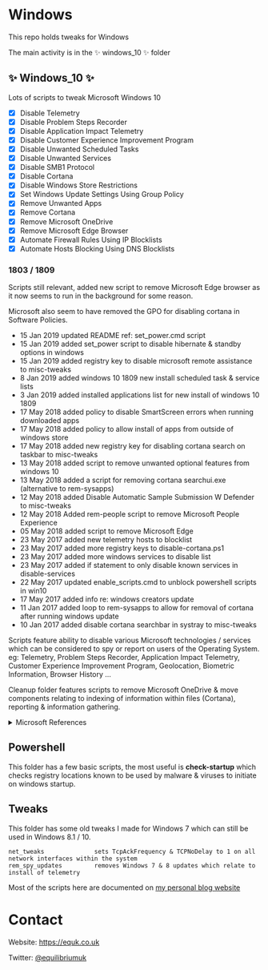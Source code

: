 # Windows

This repo holds tweaks for Windows

The main activity is in the :sparkles: windows_10 :sparkles: folder

## :sparkles: Windows_10 :sparkles:

Lots of scripts to tweak Microsoft Windows 10

- [x] Disable Telemetry
- [x] Disable Problem Steps Recorder
- [x] Disable Application Impact Telemetry
- [x] Disable Customer Experience Improvement Program
- [x] Disable Unwanted Scheduled Tasks
- [x] Disable Unwanted Services
- [x] Disable SMB1 Protocol
- [x] Disable Cortana
- [x] Disable Windows Store Restrictions
- [x] Set Windows Update Settings Using Group Policy
- [x] Remove Unwanted Apps
- [x] Remove Cortana
- [x] Remove Microsoft OneDrive
- [x] Remove Microsoft Edge Browser
- [x] Automate Firewall Rules Using IP Blocklists
- [x] Automate Hosts Blocking Using DNS Blocklists

### 1803 / 1809

Scripts still relevant, added new script to remove Microsoft Edge browser as it now seems to run in the background for some reason.

Microsoft also seem to have removed the GPO for disabling cortana in Software Policies.

- 15 Jan 2019 updated README ref: set_power.cmd script
- 15 Jan 2019 added set_power script to disable hibernate & standby options in windows
- 15 Jan 2019 added registry key to disable microsoft remote assistance to misc-tweaks
- 8 Jan 2019 added windows 10 1809 new install scheduled task & service lists
- 3 Jan 2019 added installed applications list for new install of windows 10 1809
- 17 May 2018 added policy to disable SmartScreen errors when running downloaded apps
- 17 May 2018 added policy to allow install of apps from outside of windows store
- 17 May 2018 added new registry key for disabling cortana search on taskbar to misc-tweaks
- 13 May 2018 added script to remove unwanted optional features from windows 10
- 13 May 2018 added a script for removing cortana searchui.exe (alternative to rem-sysapps)
- 12 May 2018 added Disable Automatic Sample Submission W Defender to misc-tweaks
- 12 May 2018 Added rem-people script to remove Microsoft People Experience
- 05 May 2018 added script to remove Microsoft Edge
- 23 May 2017 added new telemetry hosts to blocklist
- 23 May 2017 added more registry keys to disable-cortana.ps1
- 23 May 2017 added more windows services to disable list
- 23 May 2017 added if statement to only disable known services in disable-services
- 22 May 2017 updated enable_scripts.cmd to unblock powershell scripts in win10
- 17 May 2017 added info re: windows creators update
- 11 Jan 2017 added loop to rem-sysapps to allow for removal of cortana after running windows update
- 10 Jan 2017 added disable cortana searchbar in systray to misc-tweaks

Scripts feature ability to disable various Microsoft technologies / services which can be considered to spy or report on users of the Operating System. eg: Telemetry, Problem Steps Recorder, Application Impact Telemetry, Customer Experience Improvement Program, Geolocation, Biometric Information, Browser History ...

Cleanup folder features scripts to remove Microsoft OneDrive & move components relating to indexing of information within files (Cortana), reporting & information gathering.

<details><summary>Microsoft References</summary>
<a href="https://technet.microsoft.com/en-us/itpro/windows/manage/configure-windows-telemetry-in-your-organization">Configure Windows telemetry in your organization</a>

<a href="https://technet.microsoft.com/en-us/itpro/windows/manage/manage-connections-from-windows-operating-system-components-to-microsoft-services#bkmk-priv-feedback">Manage connections from Windows operating system components to Microsoft services</a></details>

## Powershell

This folder has a few basic scripts, the most useful is **check-startup** which checks registry locations known to be used by malware & viruses to initiate on windows startup.

## Tweaks

This folder has some old tweaks I made for Windows 7 which can still be used in Windows 8.1 / 10.

```
net_tweaks              sets TcpAckFrequency & TCPNoDelay to 1 on all network interfaces within the system
rem_spy_updates         removes Windows 7 & 8 updates which relate to install of telemetry
```

Most of the scripts here are documented on [my personal blog website](https://equk.co.uk/)

# Contact

Website: https://equk.co.uk

Twitter: [@equilibriumuk](https://twitter.com/equilibriumuk)
